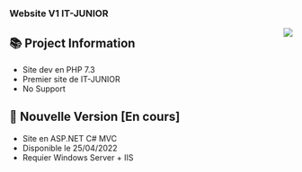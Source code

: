 ### Website V1 IT-JUNIOR

<img src="https://it-junior.fr/Models/v1/images/logo.png" align="right"/>

## 📚 Project Information
- Site dev en PHP 7.3
- Premier site de IT-JUNIOR
- No Support

## 📜 Nouvelle Version [En cours]
- Site en ASP.NET C# MVC
- Disponible le 25/04/2022
- Requier Windows Server + IIS